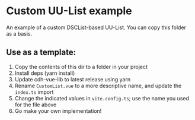 # Custom UU-List example

An example of a custom DSCList-based UU-List. You can copy this folder
as a basis.

## Use as a template:

1. Copy the contents of this dir to a folder in your project
2. Install deps (yarn install)
3. Update cdh-vue-lib to latest release using yarn
4. Rename `CustomList.vue` to a more descriptive name, and update the `index.ts` import
5. Change the indicated values in `vite.config.ts`; use the name you used for the file above
6. Go make your own implementation!